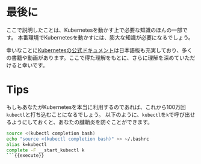 # 最後に
ここで説明したことは、Kubernetesを動かす上で必要な知識のほんの一部です。
本番環境でKubernetesを動かすには、膨大な知識が必要になるでしょう。

幸いなことに[Kubernetesの公式ドキュメント](https://kubernetes.io/ja/docs/home/)は日本語版も充実しており、多くの書籍や動画があります。ここで得た理解をもとに、さらに理解を深めていただけると幸いです。

# Tips

もしもあなたがKubernetesを本当に利用するのであれば、これから100万回 `kubectl`と打ち込むことになるでしょう。
以下のように、`kubectl`を`k`で呼び出せるようにしておくと、あなたの腱鞘炎を防ぐことができます。

```sh
source <(kubectl completion bash)
echo "source <(kubectl completion bash)" >> ~/.bashrc
alias k=kubectl
complete -F __start_kubectl k
```{{execute}}
